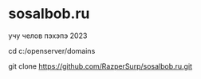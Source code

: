 # sosalbob.ru
учу челов пэхэпэ 2023 

cd c:/openserver/domains

git clone https://github.com/RazperSurp/sosalbob.ru.git
